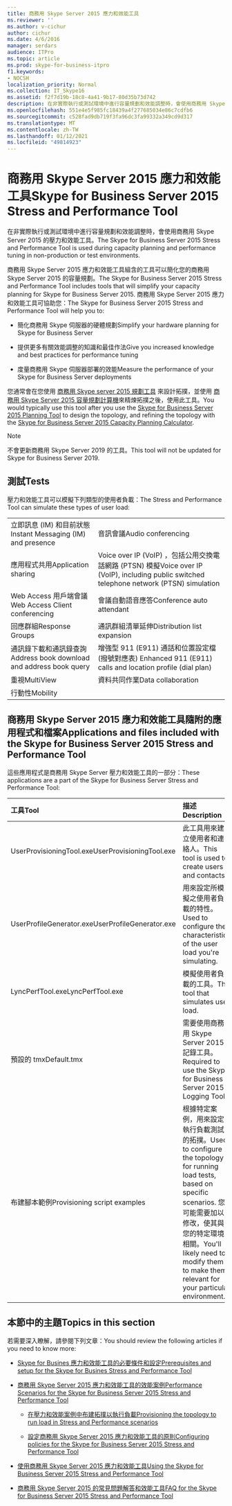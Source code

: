 ```yaml
---
title: 商務用 Skype Server 2015 應力和效能工具
ms.reviewer: ''
ms.author: v-cichur
author: cichur
ms.date: 4/6/2016
manager: serdars
audience: ITPro
ms.topic: article
ms.prod: skype-for-business-itpro
f1.keywords:
- NOCSH
localization_priority: Normal
ms.collection: IT_Skype16
ms.assetid: f2f7d19b-18c8-4a41-9b17-80d35b73d742
description: 在非實際執行或測試環境中進行容量規劃和效能調整時，會使用商務用 Skype Server 2015 的壓力和效能工具。
ms.openlocfilehash: 551e4e5f985fc18439a4f277685034e86c7cdfb6
ms.sourcegitcommit: c528fad9db719f3fa96dc3fa99332a349cd9d317
ms.translationtype: MT
ms.contentlocale: zh-TW
ms.lasthandoff: 01/12/2021
ms.locfileid: "49814923"
---
```

# <a name="skype-for-business-server-2015-stress-and-performance-tool"></a><span data-ttu-id="86ec5-103">商務用 Skype Server 2015 應力和效能工具</span><span class="sxs-lookup"><span data-stu-id="86ec5-103">Skype for Business Server 2015 Stress and Performance Tool</span></span>
 
<span data-ttu-id="86ec5-104">在非實際執行或測試環境中進行容量規劃和效能調整時，會使用商務用 Skype Server 2015 的壓力和效能工具。</span><span class="sxs-lookup"><span data-stu-id="86ec5-104">The Skype for Business Server 2015 Stress and Performance Tool is used during capacity planning and performance tuning in non-production or test environments.</span></span>
  
<span data-ttu-id="86ec5-105">商務用 Skype Server 2015 應力和效能工具組含的工具可以簡化您的商務用 Skype Server 2015 的容量規劃。</span><span class="sxs-lookup"><span data-stu-id="86ec5-105">The Skype for Business Server 2015 Stress and Performance Tool includes tools that will simplify your capacity planning for Skype for Business Server 2015.</span></span> <span data-ttu-id="86ec5-106">商務用 Skype Server 2015 應力和效能工具可協助您：</span><span class="sxs-lookup"><span data-stu-id="86ec5-106">The Skype for Business Server 2015 Stress and Performance Tool will help you to:</span></span>
  
- <span data-ttu-id="86ec5-107">簡化商務用 Skype 伺服器的硬體規劃</span><span class="sxs-lookup"><span data-stu-id="86ec5-107">Simplify your hardware planning for Skype for Business Server</span></span>
    
- <span data-ttu-id="86ec5-108">提供更多有關效能調整的知識和最佳作法</span><span class="sxs-lookup"><span data-stu-id="86ec5-108">Give you increased knowledge and best practices for performance tuning</span></span>
    
- <span data-ttu-id="86ec5-109">度量商務用 Skype 伺服器部署的效能</span><span class="sxs-lookup"><span data-stu-id="86ec5-109">Measure the performance of your Skype for Business Server deployments</span></span>
    
<span data-ttu-id="86ec5-110">您通常會在您使用 [商務用 Skype server 2015 規劃工具](../../management-tools/planning-tool/planning-tool.md) 來設計拓撲，並使用 [商務用 Skype Server 2015 容量規劃計算機](../../management-tools/capacity-planning-calculator.md)來精煉拓撲之後，使用此工具。</span><span class="sxs-lookup"><span data-stu-id="86ec5-110">You would typically use this tool after you use the [Skype for Business Server 2015 Planning Tool](../../management-tools/planning-tool/planning-tool.md) to design the topology, and refining the topology with the [Skype for Business Server 2015 Capacity Planning Calculator](../../management-tools/capacity-planning-calculator.md).</span></span> 

> [!NOTE]
> <span data-ttu-id="86ec5-111">不會更新商務用 Skype Server 2019 的工具。</span><span class="sxs-lookup"><span data-stu-id="86ec5-111">This tool will not be updated for Skype for Business Server 2019.</span></span>
  
## <a name="tests"></a><span data-ttu-id="86ec5-112">測試</span><span class="sxs-lookup"><span data-stu-id="86ec5-112">Tests</span></span>

<span data-ttu-id="86ec5-113">壓力和效能工具可以模擬下列類型的使用者負載：</span><span class="sxs-lookup"><span data-stu-id="86ec5-113">The Stress and Performance Tool can simulate these types of user load:</span></span>
  
|||
|:-----|:-----|
|<span data-ttu-id="86ec5-114">立即訊息 (IM) 和目前狀態</span><span class="sxs-lookup"><span data-stu-id="86ec5-114">Instant Messaging (IM) and presence</span></span>  <br/> |<span data-ttu-id="86ec5-115">音訊會議</span><span class="sxs-lookup"><span data-stu-id="86ec5-115">Audio conferencing</span></span>  <br/> |
|<span data-ttu-id="86ec5-116">應用程式共用</span><span class="sxs-lookup"><span data-stu-id="86ec5-116">Application sharing</span></span>  <br/> |<span data-ttu-id="86ec5-117">Voice over IP (VoIP) ，包括公用交換電話網路 (PTSN) 模擬</span><span class="sxs-lookup"><span data-stu-id="86ec5-117">Voice over IP (VoIP), including public switched telephone network (PTSN) simulation</span></span>  <br/> |
|<span data-ttu-id="86ec5-118">Web Access 用戶端會議</span><span class="sxs-lookup"><span data-stu-id="86ec5-118">Web Access Client conferencing</span></span>  <br/> |<span data-ttu-id="86ec5-119">會議自動語音應答</span><span class="sxs-lookup"><span data-stu-id="86ec5-119">Conference auto attendant</span></span>  <br/> |
|<span data-ttu-id="86ec5-120">回應群組</span><span class="sxs-lookup"><span data-stu-id="86ec5-120">Response Groups</span></span>  <br/> |<span data-ttu-id="86ec5-121">通訊群組清單延伸</span><span class="sxs-lookup"><span data-stu-id="86ec5-121">Distribution list expansion</span></span>  <br/> |
|<span data-ttu-id="86ec5-122">通訊錄下載和通訊錄查詢</span><span class="sxs-lookup"><span data-stu-id="86ec5-122">Address book download and address book query</span></span>  <br/> |<span data-ttu-id="86ec5-123">增強型 911 (E911) 通話和位置設定檔 (撥號對應表) </span><span class="sxs-lookup"><span data-stu-id="86ec5-123">Enhanced 911 (E911) calls and location profile (dial plan)</span></span>  <br/> |
|<span data-ttu-id="86ec5-124">重視</span><span class="sxs-lookup"><span data-stu-id="86ec5-124">MultiView</span></span>  <br/> |<span data-ttu-id="86ec5-125">資料共同作業</span><span class="sxs-lookup"><span data-stu-id="86ec5-125">Data collaboration</span></span>  <br/> |
|<span data-ttu-id="86ec5-126">行動性</span><span class="sxs-lookup"><span data-stu-id="86ec5-126">Mobility</span></span>  <br/> ||
   
## <a name="applications-and-files-included-with-the-skype-for-business-server-2015-stress-and-performance-tool"></a><span data-ttu-id="86ec5-127">商務用 Skype Server 2015 應力和效能工具隨附的應用程式和檔案</span><span class="sxs-lookup"><span data-stu-id="86ec5-127">Applications and files included with the Skype for Business Server 2015 Stress and Performance Tool</span></span>

<span data-ttu-id="86ec5-128">這些應用程式是商務用 Skype Server 壓力和效能工具的一部分：</span><span class="sxs-lookup"><span data-stu-id="86ec5-128">These applications are a part of the Skype for Business Server Stress and Performance Tool:</span></span>
  
|<span data-ttu-id="86ec5-129">**工具**</span><span class="sxs-lookup"><span data-stu-id="86ec5-129">**Tool**</span></span>|<span data-ttu-id="86ec5-130">**描述**</span><span class="sxs-lookup"><span data-stu-id="86ec5-130">**Description**</span></span>|
|:-----|:-----|
|<span data-ttu-id="86ec5-131">UserProvisioningTool.exe</span><span class="sxs-lookup"><span data-stu-id="86ec5-131">UserProvisioningTool.exe</span></span>  <br/> |<span data-ttu-id="86ec5-132">此工具用來建立使用者和連絡人。</span><span class="sxs-lookup"><span data-stu-id="86ec5-132">This tool is used to create users and contacts.</span></span>  <br/> |
|<span data-ttu-id="86ec5-133">UserProfileGenerator.exe</span><span class="sxs-lookup"><span data-stu-id="86ec5-133">UserProfileGenerator.exe</span></span>  <br/> |<span data-ttu-id="86ec5-134">用來設定所模擬之使用者負載的特性。</span><span class="sxs-lookup"><span data-stu-id="86ec5-134">Used to configure the characteristics of the user load you're simulating.</span></span>  <br/> |
|<span data-ttu-id="86ec5-135">LyncPerfTool.exe</span><span class="sxs-lookup"><span data-stu-id="86ec5-135">LyncPerfTool.exe</span></span>  <br/> |<span data-ttu-id="86ec5-136">模擬使用者負載的工具。</span><span class="sxs-lookup"><span data-stu-id="86ec5-136">The tool that simulates user load.</span></span>  <br/> |
|<span data-ttu-id="86ec5-137">預設的 tmx</span><span class="sxs-lookup"><span data-stu-id="86ec5-137">Default.tmx</span></span>  <br/> |<span data-ttu-id="86ec5-138">需要使用商務用 Skype Server 2015 記錄工具。</span><span class="sxs-lookup"><span data-stu-id="86ec5-138">Required to use the Skype for Business Server 2015 Logging Tool.</span></span>  <br/> |
|<span data-ttu-id="86ec5-139">布建腳本範例</span><span class="sxs-lookup"><span data-stu-id="86ec5-139">Provisioning script examples</span></span>  <br/> |<span data-ttu-id="86ec5-140">根據特定案例，用來設定執行負載測試的拓撲。</span><span class="sxs-lookup"><span data-stu-id="86ec5-140">Used to configure the topology for running load tests, based on specific scenarios.</span></span> <span data-ttu-id="86ec5-141">您可能需要加以修改，使其與您的特定環境相關。</span><span class="sxs-lookup"><span data-stu-id="86ec5-141">You'll likely need to modify them to make them relevant for your particular environment.</span></span>  <br/> |
   
## <a name="topics-in-this-section"></a><span data-ttu-id="86ec5-142">本節中的主題</span><span class="sxs-lookup"><span data-stu-id="86ec5-142">Topics in this section</span></span>

<span data-ttu-id="86ec5-143">若需要深入瞭解，請參閱下列文章：</span><span class="sxs-lookup"><span data-stu-id="86ec5-143">You should review the following articles if you need to know more:</span></span>
  
- [<span data-ttu-id="86ec5-144">Skype for Busines 應力和效能工具的必要條件和設定</span><span class="sxs-lookup"><span data-stu-id="86ec5-144">Prerequisites and setup for the Skype for Busines Stress and Performance Tool</span></span>](prerequisites-and-setup.md)
    
- [<span data-ttu-id="86ec5-145">商務用 Skype Server 2015 應力和效能工具的效能案例</span><span class="sxs-lookup"><span data-stu-id="86ec5-145">Performance Scenarios for the Skype for Business Server 2015 Stress and Performance Tool</span></span>](scenarios.md)
    
  - [<span data-ttu-id="86ec5-146">在壓力和效能案例中布建拓撲以執行負載</span><span class="sxs-lookup"><span data-stu-id="86ec5-146">Provisioning the topology to run load in Stress and Performance scenarios</span></span>](provisioning-the-topology-to-run-load.md)
    
  - [<span data-ttu-id="86ec5-147">設定商務用 Skype Server 2015 應力和效能工具的原則</span><span class="sxs-lookup"><span data-stu-id="86ec5-147">Configuring policies for the Skype for Business Server 2015 Stress and Performance Tool</span></span>](configuring-policies.md)
    
- [<span data-ttu-id="86ec5-148">使用商務用 Skype Server 2015 應力和效能工具</span><span class="sxs-lookup"><span data-stu-id="86ec5-148">Using the Skype for Business Server 2015 Stress and Performance Tool</span></span>](using-the-tool.md)
    
- [<span data-ttu-id="86ec5-149">商務用 Skype Server 2015 的常見問題解答和效能工具</span><span class="sxs-lookup"><span data-stu-id="86ec5-149">FAQ for the Skype for Business Server 2015 Stress and Performance Tool</span></span>](faq.md)
    

